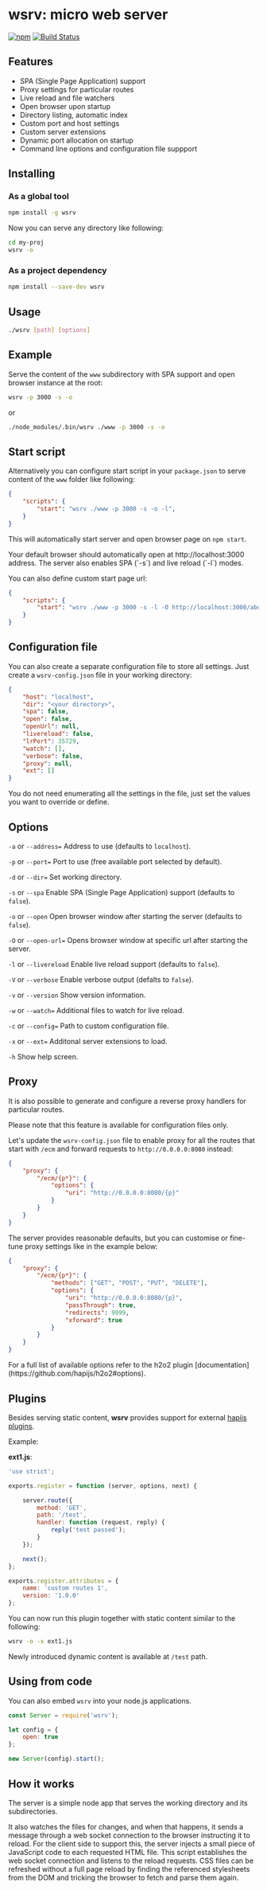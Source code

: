 # wsrv: micro web server

[![npm](https://img.shields.io/npm/v/wsrv.svg?maxAge=2592000)](https://www.npmjs.com/package/wsrv)
[![Build Status](https://travis-ci.org/DenisVuyka/wsrv.svg?branch=master)](https://travis-ci.org/DenisVuyka/wsrv)

## Features

- SPA (Single Page Application) support
- Proxy settings for particular routes
- Live reload and file watchers
- Open browser upon startup
- Directory listing, automatic index
- Custom port and host settings
- Custom server extensions
- Dynamic port allocation on startup
- Command line options and configuration file suppport

## Installing

### As a global tool

```sh
npm install -g wsrv
```

Now you can serve any directory like following:

```sh
cd my-proj
wsrv -o
```

### As a project dependency

```sh
npm install --save-dev wsrv
```

## Usage

```sh
./wsrv [path] [options]
```

## Example

Serve the content of the `www` subdirectory with SPA support and open browser
instance at the root:

```sh
wsrv -p 3000 -s -o
```

or

```sh
./node_modules/.bin/wsrv ./www -p 3000 -s -o
```

## Start script

Alternatively you can configure start script in your `package.json` to serve
content of the `www` folder like following:

```json
{
    "scripts": {
        "start": "wsrv ./www -p 3000 -s -o -l",
    }
}
```

This will automatically start server and open browser page on `npm start`.

<p class="tip">
Your default browser should automatically open at http://localhost:3000 address.
The server also enables SPA (`-s`) and live reload (`-l`) modes.
</p>

You can also define custom start page url:

```json
{
    "scripts": {
        "start": "wsrv ./www -p 3000 -s -l -O http://localhost:3000/about",
    }
}
```

## Configuration file

You can also create a separate configuration file to store all settings.
Just create a `wsrv-config.json` file in your working directory:

```json
{
    "host": "localhost",
    "dir": "<your directory>",
    "spa": false,
    "open": false,
    "openUrl": null,
    "livereload": false,
    "lrPort": 35729,
    "watch": [],
    "verbose": false,
    "proxy": null,
    "ext": []
}
```

<p class="tip">
You do not need enumerating all the settings in the file, just set the values you want to override or define.
</p>

## Options

`-a` or `--address=` Address to use (defaults to `localhost`).

`-p` or `--port=` Port to use (free available port selected by default).

`-d` or `--dir=` Set working directory.

`-s` or `--spa` Enable SPA (Single Page Application) support (defaults to `false`).

`-o` or `--open` Open browser window after starting the server (defaults to `false`).

`-O` or `--open-url=` Opens browser window at specific url after starting the server.

`-l` or `--livereload` Enable live reload support (defaults to `false`).

`-V` or `--verbose` Enable verbose output (defalts to `false`).

`-v` or `--version` Show version information.

`-w` or `--watch=` Additional files to watch for live reload.

`-c` or `--config=` Path to custom configuration file.

`-x` or `--ext=` Additonal server extensions to load.

`-h` Show help screen.

## Proxy

It is also possible to generate and configure a reverse proxy handlers for particular routes.

<p class="tip">
Please note that this feature is available for configuration files only.
</p>

Let's update the `wsrv-config.json` file to enable proxy for all the routes that start with `/ecm` and forward requests to `http://0.0.0.0:8080` instead:

```json
{
    "proxy": {
        "/ecm/{p*}": {
            "options": {
                "uri": "http://0.0.0.0:8080/{p}"
            }
        }
    }
}
```

The server provides reasonable defaults, but you can customise or fine-tune proxy settings like in the example below:

```json
{
    "proxy": {
        "/ecm/{p*}": {
            "methods": ["GET", "POST", "PUT", "DELETE"],
            "options": {
                "uri": "http://0.0.0.0:8080/{p}",
                "passThrough": true,
                "redirects": 9999,
                "xforward": true
            }
        }
    }
}
```

<p class="tip">
For a full list of available options refer to the h2o2 plugin [documentation](https://github.com/hapijs/h2o2#options).
</p>

## Plugins

Besides serving static content, **wsrv** provides support for external
[hapijs plugins](http://hapijs.com/tutorials/plugins).

Example:

**ext1.js**:

```js
'use strict';

exports.register = function (server, options, next) {

    server.route({
        method: 'GET',
        path: '/test',
        handler: function (request, reply) {
            reply('test passed');
        }
    });

    next();
};

exports.register.attributes = {
    name: 'custom routes 1',
    version: '1.0.0'
};
```

You can now run this plugin together with static content similar to the following:

```sh
wsrv -o -x ext1.js
```

Newly introduced dynamic content is available at `/test` path.

## Using from code

You can also embed `wsrv` into your node.js applications.

```javascript
const Server = require('wsrv');

let config = {
    open: true
};

new Server(config).start();
```

## How it works

The server is a simple node app that serves the working directory and its subdirectories.

It also watches the files for changes, and when that happens,
it sends a message through a web socket connection to the browser instructing it to reload.
For the client side to support this, the server injects a small piece of JavaScript code to each requested HTML file.
This script establishes the web socket connection and listens to the reload requests.
CSS files can be refreshed without a full page reload by finding the referenced stylesheets from the DOM
and tricking the browser to fetch and parse them again.
